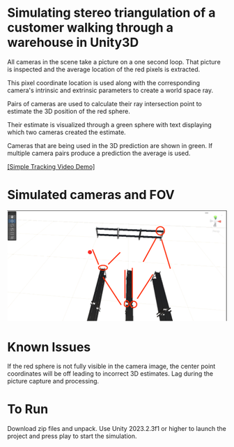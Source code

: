 # Simulating stereo triangulation of a customer walking through a warehouse in Unity3D

All cameras in the scene take a picture on a one second loop. That picture is inspected and the average location of the red pixels is extracted.

This pixel coordinate location is used along with the corresponding camera's intrinsic and extrinsic parameters to create a world space ray. 

Pairs of cameras are used to calculate their ray intersection point to estimate the 3D position of the red sphere. 

Their estimate is visualized through a green sphere with text displaying which two cameras created the estimate. 

Cameras that are being used in the 3D prediction are shown in green. If multiple camera pairs produce a prediction the average is used.


[[Simple Tracking Video Demo]](https://vimeo.com/971942725?share=copy)


# Simulated cameras and FOV
![Camera FOVs iin order from left to right: C1, C2, C3 and C4](Media/CameraFOV.png)


# Known Issues 
If the red sphere is not fully visible in the camera image, the center point coordinates will be off leading to incorrect 3D estimates. 
Lag during the picture capture and processing. 


# To Run 
Download zip files and unpack. Use Unity 2023.2.3f1 or higher to launch the project and press play to start the simulation.
